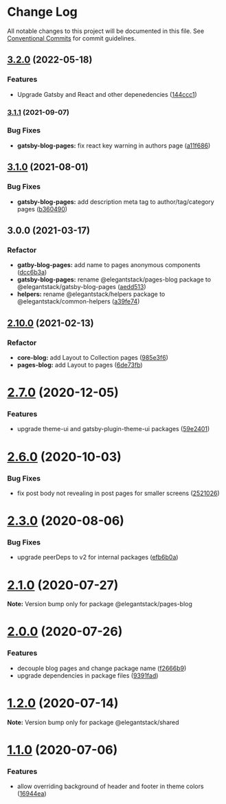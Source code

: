 # Change Log

All notable changes to this project will be documented in this file.
See [Conventional Commits](https://conventionalcommits.org) for commit guidelines.

## [3.2.0](https://github.com/ElegantStack/gatsby-themes/compare/@elegantstack/gatsby-blog-pages@3.1.1...@elegantstack/gatsby-blog-pages@3.2.0) (2022-05-18)

### Features

- Upgrade Gatsby and React and other depenedencies ([144ccc1](https://github.com/ElegantStack/gatsby-themes/commit/144ccc14a11f5f5cb5721d744922a3f164410f17))

### [3.1.1](https://gitlab.com/alimoosavi15/gatsby-theme-flexiblog/compare/@elegantstack/gatsby-blog-pages@3.1.0...@elegantstack/gatsby-blog-pages@3.1.1) (2021-09-07)

### Bug Fixes

- **gatsby-blog-pages:** fix react key warning in authors page ([a11f686](https://gitlab.com/alimoosavi15/gatsby-theme-flexiblog/commit/a11f686708bb3b1d8b4af70a512ac6df160e362d))

## [3.1.0](https://gitlab.com/alimoosavi15/gatsby-theme-flexiblog/compare/@elegantstack/gatsby-blog-pages@3.0.0...@elegantstack/gatsby-blog-pages@3.1.0) (2021-08-01)

### Bug Fixes

- **gatsby-blog-pages:** add description meta tag to author/tag/category pages ([b360490](https://gitlab.com/alimoosavi15/gatsby-theme-flexiblog/commit/b3604907a78b46c04449db718c953d146d179d1a))

## 3.0.0 (2021-03-17)

### Refactor

- **gatby-blog-pages:** add name to pages anonymous components ([dcc6b3a](https://gitlab.com/alimoosavi15/gatsby-theme-flexiblog/commit/dcc6b3a28991d9916dac128fc02e362302b7abc5))
- **gatsby-blog-pages:** rename @elegantstack/pages-blog package to @elegantstack/gatsby-blog-pages ([aedd513](https://gitlab.com/alimoosavi15/gatsby-theme-flexiblog/commit/aedd513ad1756e33e2bb95ac32057371392cb057))
- **helpers:** rename @elegantstack/helpers package to @elegantstack/common-helpers ([a39fe74](https://gitlab.com/alimoosavi15/gatsby-theme-flexiblog/commit/a39fe74e2c08af5091ac4a5b5cff414f23d5b71f))

## [2.10.0](https://gitlab.com/alimoosavi15/gatsby-theme-flexiblog/compare/v2.9.0...v2.10.0) (2021-02-13)

### Refactor

- **core-blog:** add Layout to Collection pages ([985e3f6](https://gitlab.com/alimoosavi15/gatsby-theme-flexiblog/commit/985e3f64f3b8402e1ebe234fac511fa181f8d65c))
- **pages-blog:** add Layout to pages ([6de73fb](https://gitlab.com/alimoosavi15/gatsby-theme-flexiblog/commit/6de73fb043cb2dd3485c9f90d09149d6813462dc))

# [2.7.0](https://gitlab.com/alimoosavi15/gatsby-theme-flexiblog/compare/v2.6.2...v2.7.0) (2020-12-05)

### Features

- upgrade theme-ui and gatsby-plugin-theme-ui packages ([59e2401](https://gitlab.com/alimoosavi15/gatsby-theme-flexiblog/commit/59e2401727f3a2f2a06fb7cd66890ec151aaf658))

# [2.6.0](https://gitlab.com/alimoosavi15/gatsby-theme-flexiblog/compare/v2.5.0...v2.6.0) (2020-10-03)

### Bug Fixes

- fix post body not revealing in post pages for smaller screens ([2521026](https://gitlab.com/alimoosavi15/gatsby-theme-flexiblog/commit/2521026bb2002f496c75ae3b1438e94c33ee97e0))

# [2.3.0](https://gitlab.com/alimoosavi15/gatsby-theme-flexiblog/compare/v2.2.3...v2.3.0) (2020-08-06)

### Bug Fixes

- upgrade peerDeps to v2 for internal packages ([efb6b0a](https://gitlab.com/alimoosavi15/gatsby-theme-flexiblog/commit/efb6b0a99d1109b69b93d45a97327d7886199b69))

# [2.1.0](https://gitlab.com/alimoosavi15/gatsby-theme-flexiblog/compare/v2.0.0...v2.1.0) (2020-07-27)

**Note:** Version bump only for package @elegantstack/pages-blog

# [2.0.0](https://gitlab.com/alimoosavi15/gatsby-theme-flexiblog/compare/v1.2.0...v2.0.0) (2020-07-26)

### Features

- decouple blog pages and change package name ([f2666b9](https://gitlab.com/alimoosavi15/gatsby-theme-flexiblog/commit/f2666b92908481b6e4790425240f62c10335506f))
- upgrade dependencies in package files ([9391fad](https://gitlab.com/alimoosavi15/gatsby-theme-flexiblog/commit/9391fad0a525f7a8514ab722831eff9a2eae8e04))

# [1.2.0](https://gitlab.com/alimoosavi15/gatsby-theme-flexiblog/compare/v1.1.0...v1.2.0) (2020-07-14)

**Note:** Version bump only for package @elegantstack/shared

# [1.1.0](https://gitlab.com/alimoosavi15/gatsby-theme-flexiblog/compare/v1.0.0...v1.1.0) (2020-07-06)

### Features

- allow overriding background of header and footer in theme colors ([16944ea](https://gitlab.com/alimoosavi15/gatsby-theme-flexiblog/commit/16944eada2d96f8ff6a315af68cc3f172a1de156))
